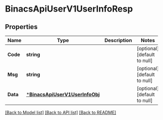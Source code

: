 # BinacsApiUserV1UserInfoResp

## Properties
Name | Type | Description | Notes
------------ | ------------- | ------------- | -------------
**Code** | **string** |  | [optional] [default to null]
**Msg** | **string** |  | [optional] [default to null]
**Data** | [***BinacsApiUserV1UserInfoObj**](binacs_api_user_v1UserInfoObj.md) |  | [optional] [default to null]

[[Back to Model list]](../README.md#documentation-for-models) [[Back to API list]](../README.md#documentation-for-api-endpoints) [[Back to README]](../README.md)


